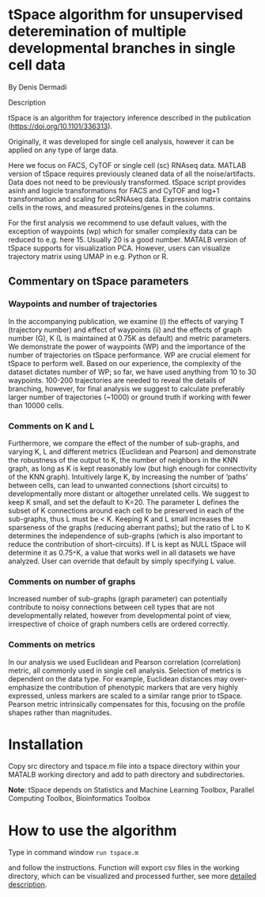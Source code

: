 # tSpace algorithm for unsupervised deteremination of multiple developmental branches in single cell data

By Denis Dermadi

Description

tSpace is an algorithm for trajectory inference described in the publication (https://doi.org/10.1101/336313).

Originally, it was developed for single cell analysis, however it can be applied on any type of large data.

Here we focus on FACS, CyTOF or single cell (sc) RNAseq data. MATLAB version of tSpace requires previously cleaned data of all the noise/artifacts. Data does not need to be previously transformed. tSpace script provides asinh and logicle transformations for FACS and CyTOF and log+1 transformation and scaling for scRNAseq data. Expression matrix contains cells in the rows, and measured proteins/genes in the columns.

For the first analysis we recommend to use default values, with the exception of waypoints (wp) which for smaller complexity data can be reduced to e.g. here 15. Usually 20 is a good number. MATALB version of tSpace supports for visualization PCA. However, users can visualize trajectory matrix using UMAP in e.g. Python or R.

## Commentary on tSpace parameters

### Waypoints and number of trajectories

In the accompanying publication, we examine (i) the effects of varying T (trajectory number) and effect of waypoints (ii) and the effects of graph number (G), K (L is maintained at 0.75K as default) and metric parameters. We demonstrate the power of waypoints (WP) and the importance of the number of trajectories on tSpace performance. WP are crucial element for tSpace to perform well. Based on our experience, the complexity of the dataset dictates number of WP; so far, we have used anything from 10 to 30 waypoints. 100-200 trajectories are needed to reveal the details of branching, however, for final analysis we suggest to calculate preferably larger number of trajectories (~1000) or ground truth if working with fewer than 10000 cells.

### Comments on K and L

Furthermore, we compare the effect of the number of sub-graphs, and varying K, L and different metrics (Euclidean and Pearson) and demonstrate the robustness of the output to K, the number of neighbors in the KNN graph, as long as K is kept reasonably low (but high enough for connectivity of the KNN graph). Intuitively large K, by increasing the number of ‘paths’ between cells, can lead to unwanted connections (short circuits) to developmentally more distant or altogether unrelated cells. We suggest to keep K small, and set the default to K=20. The parameter L defines the subset of K connections around each cell to be preserved in each of the sub-graphs, thus L must be < K. Keeping K and L small increases the sparseness of the graphs (reducing aberrant paths); but the ratio of L to K determines the independence of sub-graphs (which is also important to reduce the contribution of short-circuits). If L is kept as NULL tSpace will determine it as 0.75`*`K, a value that works well in all datasets we have analyzed. User can override that default by simply specifying L value.

### Comments on number of graphs

Increased number of sub-graphs (graph parameter) can potentially contribute to noisy connections between cell types that are not developmentally related, however from developmental point of view, irrespective of choice of graph numbers cells are ordered correctly.

### Comments on metrics

In our analysis we used Euclidean and Pearson correlation (correlation) metric, all commonly used in single cell analysis. Selection of metrics is dependent on the data type. For example, Euclidean distances may over-emphasize the contribution of phenotypic markers that are very highly expressed, unless markers are scaled to a similar range prior to tSpace. Pearson metric intrinsically compensates for this, focusing on the profile shapes rather than magnitudes.


# Installation

Copy src directory and tspace.m file into a tspace directory within your MATALB working directory and add to path directory and subdirectories. 

**Note**: 
tSpace depends on 
Statistics and Machine Learning Toolbox, 
Parallel Computing Toolbox, 
Bioinformatics Toolbox


# How to use the algorithm

Type in command window
`run tspace.m`

and follow the instructions. 
Function will export csv files in the working directory, which can be visualized and processed further, see more [detailed description](http://denisdermadi.com/tspace-trajectory-inference-algorithm).
